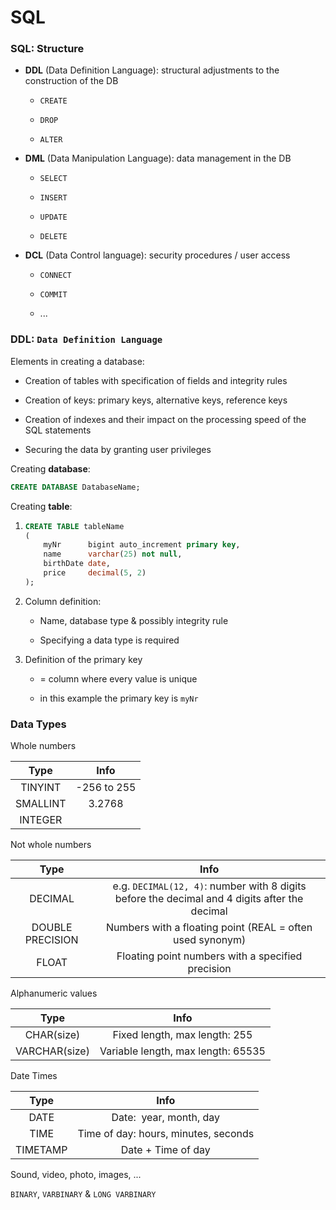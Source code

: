 # SQL

### SQL: Structure

- **DDL** (Data Definition Language): structural adjustments to the construction of the DB
  
  - `CREATE`
  
  - `DROP`
  
  - `ALTER`

- **DML** (Data Manipulation Language): data management in the DB
  
  - `SELECT`
  
  - `INSERT`
  
  - `UPDATE`
  
  - `DELETE`

- **DCL** (Data Control language): security procedures / user access
  
  - `CONNECT`
  
  - `COMMIT`
  
  - ...

### DDL: `Data Definition Language`

Elements in creating a database:

- Creation of tables with specification of fields and integrity rules

- Creation of keys: primary keys, alternative keys, reference keys

- Creation of indexes and their impact on the processing speed of the SQL statements

- Securing the data by granting user privileges

Creating **database**:

```sql
CREATE DATABASE DatabaseName;
```

Creating **table**:

1. ```sql
   CREATE TABLE tableName
   (
       myNr      bigint auto_increment primary key,
       name      varchar(25) not null,
       birthDate date,
       price     decimal(5, 2)
   );
   ```

2. Column definition:
   
   - Name, database type & possibly integrity rule
   
   - Specifying a data type is required

3. Definition of the primary key
   
   - = column where every value is unique
   
   - in this example the primary key is `myNr`

### Data Types

Whole numbers

| Type     | Info        |
|:--------:|:-----------:|
| TINYINT  | -256 to 255 |
| SMALLINT | 3.2768      |
| INTEGER  |             |

Not whole numbers

| Type             | Info                                                                                          |
|:----------------:|:---------------------------------------------------------------------------------------------:|
| DECIMAL          | e.g. `DECIMAL(12, 4)`: number with 8 digits before the decimal and 4 digits after the decimal |
| DOUBLE PRECISION | Numbers with a floating point (REAL = often used synonym)                                     |
| FLOAT            | Floating point numbers with a specified precision                                             |

Alphanumeric values

| Type          | Info                               |
|:-------------:|:----------------------------------:|
| CHAR(size)    | Fixed length, max length: 255      |
| VARCHAR(size) | Variable length, max length: 65535 |

Date Times

| Type     | Info                                 |
|:--------:|:------------------------------------:|
| DATE     | Date:  year, month, day              |
| TIME     | Time of day: hours, minutes, seconds |
| TIMETAMP | Date + Time of day                   |

Sound, video, photo, images, ...

`BINARY`, `VARBINARY` & `LONG VARBINARY`


